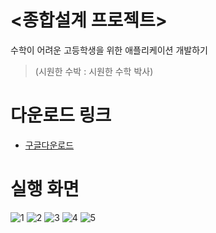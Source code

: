 # <종합설계 프로젝트> 
수학이 어려운 고등학생을 위한 애플리케이션 개발하기  
>(시원한 수박 : 시원한 수학 박사)

# 다운로드 링크
- [구글다운로드](https://play.google.com/store/apps/details?id=com.math.watermelon) 


# 실행 화면
![1](https://user-images.githubusercontent.com/63912638/120107371-cc808b00-c19b-11eb-8ebb-89d1c66d6d83.png)
![2](https://user-images.githubusercontent.com/63912638/120107373-cd192180-c19b-11eb-8b2b-d4e753820401.png)
![3](https://user-images.githubusercontent.com/63912638/120107374-cdb1b800-c19b-11eb-9d23-270298035d00.png)
![4](https://user-images.githubusercontent.com/63912638/120107377-ce4a4e80-c19b-11eb-95f7-ea6c6f3ca3ec.png)
![5](https://user-images.githubusercontent.com/63912638/120107380-cee2e500-c19b-11eb-8194-135d493778b7.png)
